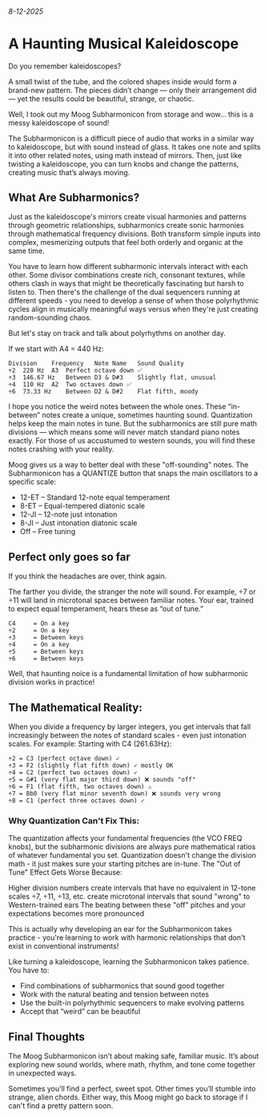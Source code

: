 ###### 8-12-2025
# A Haunting Musical Kaleidoscope
Do you remember kaleidoscopes? 

A small twist of the tube, and the colored shapes inside would form a brand-new pattern. The pieces didn’t change — only their arrangement did — yet the results could be beautiful, strange, or chaotic.

Well, I took out my Moog Subharmonicon from storage and wow... this is a messy kaleidoscope of sound! 

The Subharmonicon is a difficult piece of audio that works in a similar way to kaleidoscope, but with sound instead of glass. It takes one note and splits it into other related notes, using math instead of mirrors. Then, just like twisting a kaleidoscope, you can turn knobs and change the patterns, creating music that’s always moving.

## What Are Subharmonics?
Just as the kaleidoscope's mirrors create visual harmonies and patterns through geometric relationships, subharmonics create sonic harmonies through mathematical frequency divisions. Both transform simple inputs into complex, mesmerizing outputs that feel both orderly and organic at the same time.

You have to learn how different subharmonic intervals interact with each other. Some divisor combinations create rich, consonant textures, while others clash in ways that might be theoretically fascinating but harsh to listen to. Then there's the challenge of the dual sequencers running at different speeds - you need to develop a sense of when those polyrhythmic cycles align in musically meaningful ways versus when they're just creating random-sounding chaos. 

But let's stay on track and talk about polyrhythms on another day.

If we start with A4 = 440 Hz:
```
Division	Frequency	Note Name	Sound Quality
÷2	220 Hz	A3	Perfect octave down ✅
÷3	146.67 Hz	Between D3 & D#3	Slightly flat, unusual
÷4	110 Hz	A2	Two octaves down ✅
÷6	73.33 Hz	Between D2 & D#2	Flat fifth, moody
```

I hope you notice the weird notes between the whole ones. These “in-between” notes create a unique, sometimes haunting sound. Quantization helps keep the main notes in tune. But the subharmonics are still pure math divisions — which means some will never match standard piano notes exactly. For those of us accustumed to western sounds, you will find these notes crashing with your reality.

Moog gives us a way to better deal with these "off-sounding" notes. The Subharmonicon has a QUANTIZE button that snaps the main oscillators to a specific scale:
- 12-ET – Standard 12-note equal temperament
- 8-ET – Equal-tempered diatonic scale
- 12-JI – 12-note just intonation
- 8-JI – Just intonation diatonic scale
- Off – Free tuning

## Perfect only goes so far
If you think the headaches are over, think again.

The farther you divide, the stranger the note will sound. For example, ÷7 or ÷11 will land in microtonal spaces between familiar notes. Your ear, trained to expect equal temperament, hears these as “out of tune.” 

```
C4     = On a key
÷2     = On a key
÷3     = Between keys
÷4     = On a key
÷5     = Between keys
÷6     = Between keys
```

Well, that haunting noice is a fundamental limitation of how subharmonic division works in practice! 

## The Mathematical Reality:
When you divide a frequency by larger integers, you get intervals that fall increasingly between the notes of standard scales - even just intonation scales. For example:
Starting with C4 (261.63Hz):

```
÷2 = C3 (perfect octave down) ✓
÷3 = F2 (slightly flat fifth down) ✓ mostly OK
÷4 = C2 (perfect two octaves down) ✓
÷5 = G#1 (very flat major third down) ❌ sounds "off"
÷6 = F1 (flat fifth, two octaves down) ⚠️
÷7 = Bb0 (very flat minor seventh down) ❌ sounds very wrong
÷8 = C1 (perfect three octaves down) ✓
```

### Why Quantization Can't Fix This:
The quantization affects your fundamental frequencies (the VCO FREQ knobs), but the subharmonic divisions are always pure mathematical ratios of whatever fundamental you set. Quantization doesn't change the division math - it just makes sure your starting pitches are in-tune.
The "Out of Tune" Effect Gets Worse Because:

Higher division numbers create intervals that have no equivalent in 12-tone scales
÷7, ÷11, ÷13, etc. create microtonal intervals that sound "wrong" to Western-trained ears
The beating between these "off" pitches and your expectations becomes more pronounced

This is actually why developing an ear for the Subharmonicon takes practice - you're learning to work with harmonic relationships that don't exist in conventional instruments!

Like turning a kaleidoscope, learning the Subharmonicon takes patience. You have to:
- Find combinations of subharmonics that sound good together
- Work with the natural beating and tension between notes
- Use the built-in polyrhythmic sequencers to make evolving patterns
- Accept that “weird” can be beautiful

## Final Thoughts
The Moog Subharmonicon isn’t about making safe, familiar music. It’s about exploring new sound worlds, where math, rhythm, and tone come together in unexpected ways.

Sometimes you’ll find a perfect, sweet spot. Other times you’ll stumble into strange, alien chords. Either way, this Moog might go back to storage if I can't find a pretty pattern soon.